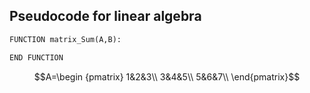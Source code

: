 
## Pseudocode for linear algebra
```python
FUNCTION matrix_Sum(A,B):

END FUNCTION
```
$$A=\begin {pmatrix}
1&2&3\\
3&4&5\\
5&6&7\\
\end{pmatrix}$$




